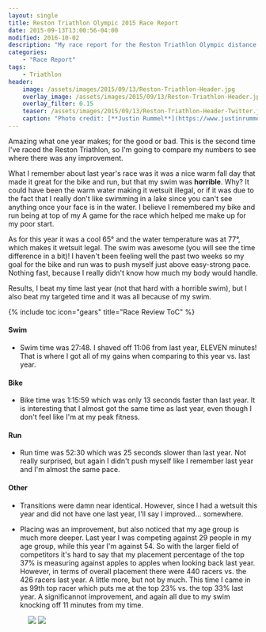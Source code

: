 ```yaml
---
layout: single
title: Reston Triathlon Olympic 2015 Race Report
date: 2015-09-13T13:00:56-04:00
modified: 2016-10-02
description: "My race report for the Reston Triathlon Olympic distance 2015"
categories:
    - "Race Report"
tags:
    - Triathlon
header:
    image: /assets/images/2015/09/13/Reston-Triathlon-Header.jpg			# Twitter (use 'overlay_image')
    overlay_image: /assets/images/2015/09/13/Reston-Triathlon-Header.jpg		    # Article header at 2048x768
    overlay_filter: 0.15
    teaser: /assets/images/2015/09/13/Reston-Triathlon-Header-Twitter.jpg 		# Shrink image to 575 width
    caption: "Photo credit: [**Justin Rummel**](https://www.justinrummel.com)"
---
```


Amazing what one year makes; for the good or bad.  This is the second time I've raced the Reston Triathlon, so I'm going to compare my numbers to see where there was any improvement.

What I remember about last year's race was it was a nice warm fall day that made it great for the bike and run, but that my swim was **horrible**.  Why?  It could have been the warm water making it wetsuit illegal, or if it was due to the fact that I really don't like swimming in a lake since you can't see anything once your face is in the water.  I believe I remembered my bike and run being at top of my A game for the race which helped me make up for my poor start.

As for this year it was a cool 65&deg; and the water temperature was at 77&deg;, which makes it wetsuit legal.  The swim was awesome (you will see the time difference in a bit)!  I haven't been feeling well the past two weeks so my goal for the bike and run was to push myself just above easy-strong pace.  Nothing fast, because I really didn't know how much my body would handle.

Results, I beat my time last year (not that hard with a horrible swim), but I also beat my targeted time and it was all because of my swim.

{% include toc icon="gears" title="Race Review ToC" %}

#### Swim

- Swim time was 27:48.  I shaved off 11:06 from last year, ELEVEN minutes!  That is where I got all of my gains when comparing to this year vs. last year.

#### Bike

- Bike time was 1:15:59 which was only 13 seconds faster than last year.  It is interesting that I almost got the same time as last year, even though I don't feel like I'm at my peak fitness.

#### Run

- Run time was 52:30 which was 25 seconds slower than last year.  Not really surprised, but again I didn't push myself like I remember last year and I'm almost the same pace.

#### Other

- Transitions were damn near identical.  However, since I had a wetsuit this year and did not have one last year, I'll say I improved... somewhere.

- Placing was an improvement, but also noticed that my age group is much more deeper.  Last year I was competing against 29 people in my age group, while this year I'm against 54.  So with the larger field of competitors it's hard to say that my placement percentage of the top 37% is measuring against apples to apples when looking back last year.  However, in terms of overall placement there were 440 racers vs. the 426 racers last year.  A little more, but not by much.  This time I came in as 99th top racer which puts me at the top 23% vs. the top 33% last year.  A significannot improvement, and again all due to my swim knocking off 11 minutes from my time.

<figure class="half">
<a href="{{ site.url }}/assets/images/2015/09/13/Reston-Triathlon-LG-1.jpg"><img src="{{ site.url }}/assets/images/2015/09/13/Reston-Triathlon-SM-1.jpg" /></a>
<a href="{{ site.url }}/assets/images/2015/09/13/Reston-Triathlon-LG-2.jpg"><img src="{{ site.url }}/assets/images/2015/09/13/Reston-Triathlon-SM-2.jpg" /></a>
</figure>
